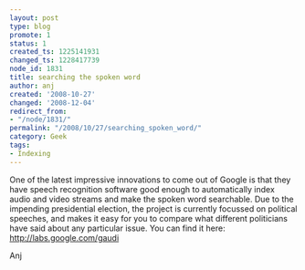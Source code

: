 ```yaml
---
layout: post
type: blog
promote: 1
status: 1
created_ts: 1225141931
changed_ts: 1228417739
node_id: 1831
title: searching the spoken word
author: anj
created: '2008-10-27'
changed: '2008-12-04'
redirect_from:
- "/node/1831/"
permalink: "/2008/10/27/searching_spoken_word/"
category: Geek
tags:
- Indexing
---
```

One of the latest impressive innovations to come out of Google is that they have speech recognition software good enough to automatically index audio and video streams and make the spoken word searchable. Due to the impending presidential election, the project is currently focussed on political speeches, and makes it easy for you to compare what different politicians have said about any particular issue. You can find it here: <http://labs.google.com/gaudi>

Anj
